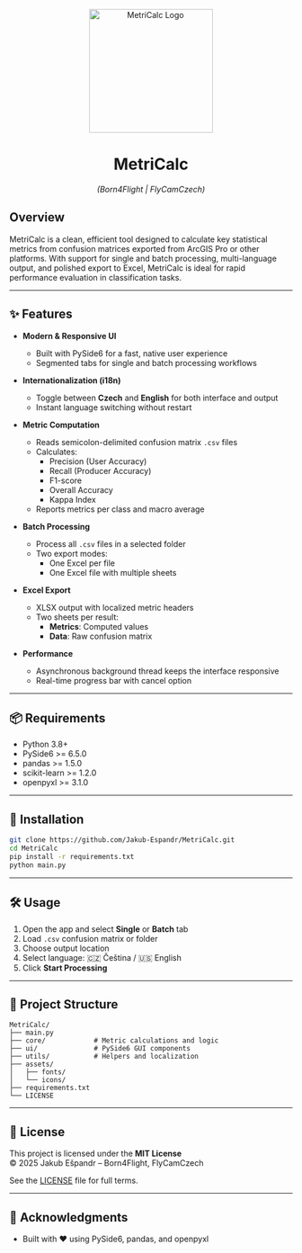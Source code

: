 <p align="center">
  <a href="https://i.ibb.co/0pyTV8nq/icon.png">
    <img src="https://i.ibb.co/0pyTV8nq/icon.png" alt="MetriCalc Logo" width="220"/>
  </a>
</p>

<h1 align="center">MetriCalc</h1>
<p align="center"><em>(Born4Flight | FlyCamCzech)</em></p>

## Overview
MetriCalc is a clean, efficient tool designed to calculate key statistical metrics from confusion matrices exported from ArcGIS Pro or other platforms. With support for single and batch processing, multi-language output, and polished export to Excel, MetriCalc is ideal for rapid performance evaluation in classification tasks.

---

## ✨ Features

- **Modern & Responsive UI**
  - Built with PySide6 for a fast, native user experience
  - Segmented tabs for single and batch processing workflows

- **Internationalization (i18n)**
  - Toggle between **Czech** and **English** for both interface and output
  - Instant language switching without restart

- **Metric Computation**
  - Reads semicolon-delimited confusion matrix `.csv` files
  - Calculates:
    - Precision (User Accuracy)
    - Recall (Producer Accuracy)
    - F1-score
    - Overall Accuracy
    - Kappa Index
  - Reports metrics per class and macro average

- **Batch Processing**
  - Process all `.csv` files in a selected folder
  - Two export modes:
    - One Excel per file
    - One Excel file with multiple sheets

- **Excel Export**
  - XLSX output with localized metric headers
  - Two sheets per result:
    - **Metrics**: Computed values
    - **Data**: Raw confusion matrix

- **Performance**
  - Asynchronous background thread keeps the interface responsive
  - Real-time progress bar with cancel option

---

## 📦 Requirements

- Python 3.8+
- PySide6 >= 6.5.0
- pandas >= 1.5.0
- scikit-learn >= 1.2.0
- openpyxl >= 3.1.0

---

## 🚀 Installation

```bash
git clone https://github.com/Jakub-Espandr/MetriCalc.git
cd MetriCalc
pip install -r requirements.txt
python main.py
```

---

## 🛠️ Usage

1. Open the app and select **Single** or **Batch** tab
2. Load `.csv` confusion matrix or folder
3. Choose output location
4. Select language: 🇨🇿 Čeština / 🇺🇸 English
5. Click **Start Processing**

---

## 📁 Project Structure

```
MetriCalc/
├── main.py
├── core/            # Metric calculations and logic
├── ui/              # PySide6 GUI components
├── utils/           # Helpers and localization
├── assets/
│   ├── fonts/
│   └── icons/
├── requirements.txt
└── LICENSE
```

---

## 🔐 License

This project is licensed under the **MIT License**  
© 2025 Jakub Ešpandr – Born4Flight, FlyCamCzech

See the [LICENSE](https://github.com/Jakub-Espandr/MetriCalc/raw/main/LICENSE) file for full terms.

---

## 🙏 Acknowledgments

- Built with ❤️ using PySide6, pandas, and openpyxl
